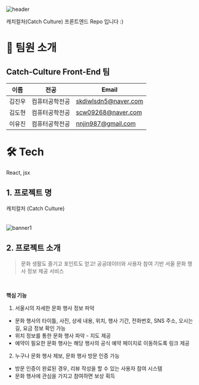 ![header](https://capsule-render.vercel.app/api?type=venom&color=DFF2E1&height=300&section=header&text=Catch%20Culture&fontSize=90&fontColor=018C0D)

캐치컬처(Catch Culture) 
프론트엔드 Repo 입니다 :)

# 👋 팀원 소개

## Catch-Culture Front-End 팀

| 이름                                         | 전공           | Email                |
| -------------------------------------------- | --------------  | -------------------- |
| 김진우 | 컴퓨터공학전공      | skdiwlsdn5@naver.com |
| 김도현 | 컴퓨터공학전공      | scw09268@naver.com |
| 이유진 | 컴퓨터공학전공      | nnjin987@gmail.com |


# 🛠️ Tech
React, jsx


## 1. 프로젝트 명

캐치컬처 (Catch Culture)
<br/><br/><br/>
![banner1](https://github.com/ElegantChildren/FrontEnd/assets/98758209/24ae0424-fcfc-4daa-8522-49ef52896736)


## 2. 프로젝트 소개
> 문화 생활도 즐기고 포인트도 얻고!
공공데이터와 사용자 참여 기반 서울 문화 행사 정보 제공 서비스

<br/>

**핵심 기능**
1. 서울시의 자세한 문화 행사 정보 파악
* 문화 행사의 타이틀, 사진, 상세 내용, 위치, 행사 기간, 전화번호, SNS 주소, 오시는 길, 요금 정보 확인 가능 
* 위치 정보를 통한 문화 행사 파악 - 지도 제공
* 예약이 필요한 문화 행사는 해당 행사의 공식 예약 페이지로 이동하도록 링크 제공

2.  누구나 문화 행사 제보, 문화 행사 방문 인증 가능
* 방문 인증이 완료된 경우, 리뷰 작성을 할 수 있는 사용자 참여 시스템
* 문화 행사에 관심을 가지고 참여하면 보상 획득
